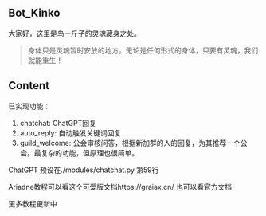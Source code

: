 ## Bot_Kinko

大家好，这里是鸟一斤子的灵魂藏身之处。

> 身体只是灵魂暂时安放的地方。无论是任何形式的身体，只要有灵魂，我们就能重生！


## Content

已实现功能：

1. chatchat: ChatGPT回复
2. auto_reply: 自动触发关键词回复
3. guild_welcome: 公会审核问答，根据新加群的人的回复，为其推荐一个公会。最复杂的功能，但原理也很简单。



ChatGPT 预设在./modules/chatchat.py 第59行

Ariadne教程可以看这个可爱版文档https://graiax.cn/  也可以看官方文档

更多教程更新中
